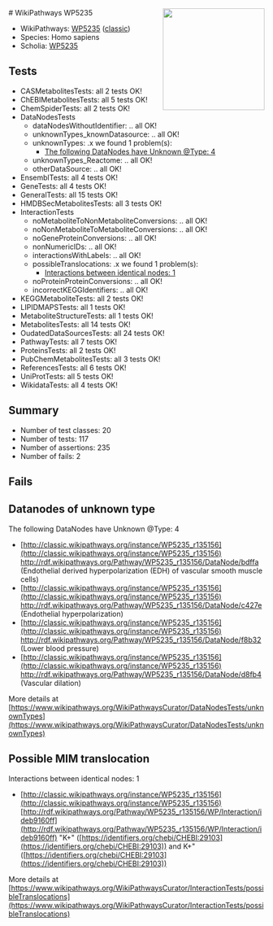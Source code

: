 <img style="float: right; width: 200px" src="https://upload.wikimedia.org/wikipedia/commons/thumb/8/83/Wplogo_with_text_500.png/640px-Wplogo_with_text_500.png" />
# WikiPathways WP5235

* WikiPathways: [WP5235](https://wikipathways.org/pathways/WP5235) ([classic](https://classic.wikipathways.org/instance/WP5235))
* Species: Homo sapiens
* Scholia: [WP5235](https://scholia.toolforge.org/wikipathways/WP5235)
## Tests
* CASMetabolitesTests: all 2 tests OK!
* ChEBIMetabolitesTests: all 5 tests OK!
* ChemSpiderTests: all 2 tests OK!
* DataNodesTests
    * dataNodesWithoutIdentifier: .. all OK!
    * unknownTypes_knownDatasource: .. all OK!
    * unknownTypes: .x we found 1 problem(s):
        * [The following DataNodes have Unknown @Type: 4](#839973e2)
    * unknownTypes_Reactome: .. all OK!
    * otherDataSource: .. all OK!
* EnsemblTests: all 4 tests OK!
* GeneTests: all 4 tests OK!
* GeneralTests: all 15 tests OK!
* HMDBSecMetabolitesTests: all 3 tests OK!
* InteractionTests
    * noMetaboliteToNonMetaboliteConversions: .. all OK!
    * noNonMetaboliteToMetaboliteConversions: .. all OK!
    * noGeneProteinConversions: .. all OK!
    * nonNumericIDs: .. all OK!
    * interactionsWithLabels: .. all OK!
    * possibleTranslocations: .x we found 1 problem(s):
        * [Interactions between identical nodes: 1](#1c118206)
    * noProteinProteinConversions: .. all OK!
    * incorrectKEGGIdentifiers: .. all OK!
* KEGGMetaboliteTests: all 2 tests OK!
* LIPIDMAPSTests: all 1 tests OK!
* MetaboliteStructureTests: all 1 tests OK!
* MetabolitesTests: all 14 tests OK!
* OudatedDataSourcesTests: all 24 tests OK!
* PathwayTests: all 7 tests OK!
* ProteinsTests: all 2 tests OK!
* PubChemMetabolitesTests: all 3 tests OK!
* ReferencesTests: all 6 tests OK!
* UniProtTests: all 5 tests OK!
* WikidataTests: all 4 tests OK!


## Summary

* Number of test classes: 20
* Number of tests: 117
* Number of assertions: 235
* Number of fails: 2

## Fails

<a name="839973e2" />

## Datanodes of unknown type

The following DataNodes have Unknown @Type: 4

* [http://classic.wikipathways.org/instance/WP5235_r135156](http://classic.wikipathways.org/instance/WP5235_r135156) http://rdf.wikipathways.org/Pathway/WP5235_r135156/DataNode/bdffa (Endothelial derived hyperpolarization (EDH) 
of vascular smooth muscle cells)
* [http://classic.wikipathways.org/instance/WP5235_r135156](http://classic.wikipathways.org/instance/WP5235_r135156) http://rdf.wikipathways.org/Pathway/WP5235_r135156/DataNode/c427e (Endothelial hyperpolarization)
* [http://classic.wikipathways.org/instance/WP5235_r135156](http://classic.wikipathways.org/instance/WP5235_r135156) http://rdf.wikipathways.org/Pathway/WP5235_r135156/DataNode/f8b32 (Lower blood pressure)
* [http://classic.wikipathways.org/instance/WP5235_r135156](http://classic.wikipathways.org/instance/WP5235_r135156) http://rdf.wikipathways.org/Pathway/WP5235_r135156/DataNode/d8fb4 (Vascular dilation)


More details at [https://www.wikipathways.org/WikiPathwaysCurator/DataNodesTests/unknownTypes](https://www.wikipathways.org/WikiPathwaysCurator/DataNodesTests/unknownTypes)

<a name="1c118206" />

## Possible MIM translocation

Interactions between identical nodes: 1

* [http://classic.wikipathways.org/instance/WP5235_r135156](http://classic.wikipathways.org/instance/WP5235_r135156) [http://rdf.wikipathways.org/Pathway/WP5235_r135156/WP/Interaction/ideb9160ff](http://rdf.wikipathways.org/Pathway/WP5235_r135156/WP/Interaction/ideb9160ff) "K+" ([https://identifiers.org/chebi/CHEBI:29103](https://identifiers.org/chebi/CHEBI:29103)) and 
K+" ([https://identifiers.org/chebi/CHEBI:29103](https://identifiers.org/chebi/CHEBI:29103))


More details at [https://www.wikipathways.org/WikiPathwaysCurator/InteractionTests/possibleTranslocations](https://www.wikipathways.org/WikiPathwaysCurator/InteractionTests/possibleTranslocations)

